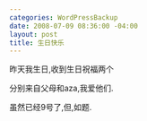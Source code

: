 ```yaml
--- 
categories: WordPressBackup
date: 2008-07-09 08:36:00 -04:00
layout: post
title: 生日快乐
---
```

昨天我生日,收到生日祝福两个

分别来自父母和aza,我爱他们.

虽然已经9号了,但,如题.
